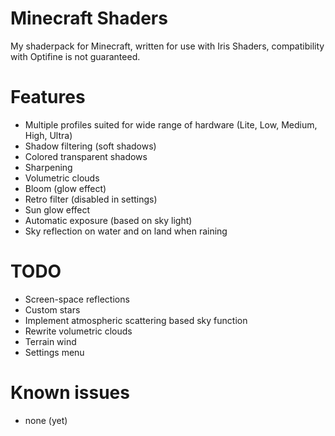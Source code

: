 # Minecraft Shaders
My shaderpack for Minecraft, written for use with Iris Shaders, compatibility with Optifine is not guaranteed.

# Features
* Multiple profiles suited for wide range of hardware (Lite, Low, Medium, High, Ultra)
* Shadow filtering (soft shadows)
* Colored transparent shadows
* Sharpening
* Volumetric clouds
* Bloom (glow effect)
* Retro filter (disabled in settings)
* Sun glow effect
* Automatic exposure (based on sky light)
* Sky reflection on water and on land when raining

# TODO
* Screen-space reflections
* Custom stars
* Implement atmospheric scattering based sky function
* Rewrite volumetric clouds
* Terrain wind
* Settings menu

# Known issues
* none (yet)
